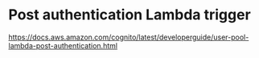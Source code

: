 # Post authentication Lambda trigger
https://docs.aws.amazon.com/cognito/latest/developerguide/user-pool-lambda-post-authentication.html
